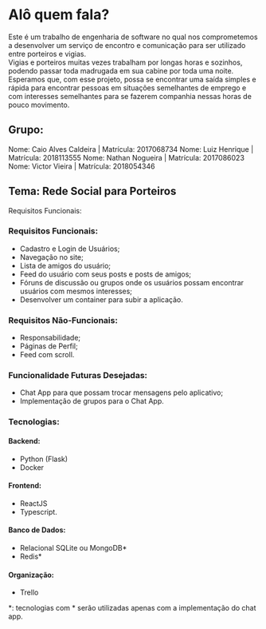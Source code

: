 # Alô quem fala?
Este é um trabalho de engenharia de software no qual nos comprometemos a desenvolver um serviço de encontro e comunicação para ser utilizado entre porteiros e vigias.  
Vigias e porteiros muitas vezes trabalham por longas horas e sozinhos, podendo passar toda madrugada em sua cabine por toda uma noite. Esperamos que, com esse projeto, possa se encontrar uma saída simples e rápida para encontrar pessoas em situações semelhantes de emprego e com interesses semelhantes para se fazerem companhia nessas horas de pouco movimento.

## Grupo:
Nome: Caio Alves Caldeira | Matrícula: 2017068734
Nome: Luiz Henrique | Matrícula: 2018113555
Nome: Nathan Nogueira | Matrícula: 2017086023
Nome: Victor Vieira | Matrícula: 2018054346

## Tema: Rede Social para Porteiros
Requisitos Funcionais:

### Requisitos Funcionais:

- Cadastro e Login de Usuários;
- Navegação no site;
- Lista de amigos do usuário;
- Feed do usuário com seus posts e posts de amigos;
- Fóruns de discussão ou grupos onde os usuários possam encontrar usuários com mesmos interesses;
- Desenvolver um container para subir a aplicação.

### Requisitos Não-Funcionais:
- Responsabilidade;
- Páginas de Perfil;
- Feed com scroll.

### Funcionalidade Futuras Desejadas:
- Chat App para que possam trocar mensagens pelo aplicativo;
- Implementação de grupos para o Chat App.

### Tecnologias:

#### Backend:
- Python (Flask)
- Docker

#### Frontend:
- ReactJS
- Typescript.

#### Banco de Dados:
- Relacional SQLite ou MongoDB*
- Redis* 

#### Organização:
- Trello

\*: tecnologias com * serão utilizadas apenas com a implementação do chat app.
